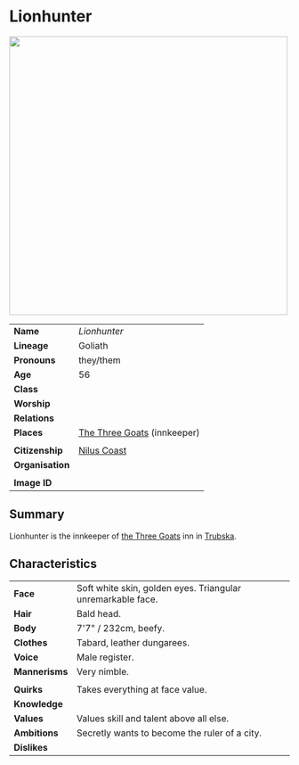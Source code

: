 # Lionhunter

<img src="https://raw.githubusercontent.com/jesskelsall/astarus-images/main/characters/portraits/imageid.png" height="500" />

|||
| --- | --- |
| **Name** | *Lionhunter* | character.3
| **Lineage** | Goliath |
| **Pronouns** | they/them |
| **Age** | 56 |
| **Class** | |
| **Worship** | |
| **Relations** | |
| **Places** | [The Three Goats](../places/buildings/inns-taverns/the-three-goats.md) (innkeeper) |
|||
| **Citizenship** | [Nilus Coast](../civilisations/nilsavnic-alliance/states/nilus-coast.md) |
| **Organisation** | |
|||
| **Image ID** | |

## Summary

Lionhunter is the innkeeper of [the Three Goats](../places/buildings/inns-taverns/the-three-goats.md) inn in [Trubska](../places/villages/trubska.md).

## Characteristics

| | |
| --- | --- |
| **Face** | Soft white skin, golden eyes. Triangular unremarkable face. | characteristics.2
| **Hair** | Bald head. |
| **Body** | 7'7" / 232cm, beefy. |
| **Clothes** | Tabard, leather dungarees. |
| **Voice** | Male register. |
| **Mannerisms** | Very nimble. |
| | |
| **Quirks** | Takes everything at face value. |
| **Knowledge** | |
| **Values** | Values skill and talent above all else. |
| **Ambitions** | Secretly wants to become the ruler of a city. |
| **Dislikes** | |

